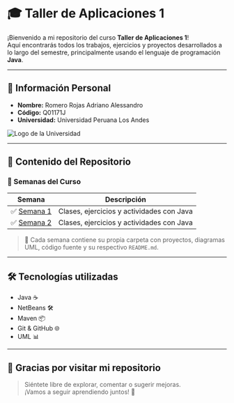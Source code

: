 # 🎓 Taller de Aplicaciones 1

¡Bienvenido a mi repositorio del curso **Taller de Aplicaciones 1**!  
Aquí encontrarás todos los trabajos, ejercicios y proyectos desarrollados a lo largo del semestre, principalmente usando el lenguaje de programación **Java**.

---

## 👤 Información Personal

- **Nombre:** Romero Rojas Adriano Alessandro  
- **Código:** Q01171J  
- **Universidad:** Universidad Peruana Los Andes  

![Logo de la Universidad](https://www.upla.edu.pe/wp-content/uploads/2023/09/Logo_UPLA_2025-300x103.png)

---

## 📂 Contenido del Repositorio

### 🔸 Semanas del Curso

| Semana | Descripción |
|--------|-------------|
| ✅ [Semana 1](./SEMANA%201) | Clases, ejercicios y actividades con Java |
| ✅ [Semana 2](./SEMANA%202) | Clases, ejercicios y actividades con Java |

> 📌 Cada semana contiene su propia carpeta con proyectos, diagramas UML, código fuente y su respectivo `README.md`.

---

## 🛠️ Tecnologías utilizadas

- Java ☕
- NetBeans 🛠️
- Maven 📦
- Git & GitHub 🌐
- UML 📊

---

## 🙌 Gracias por visitar mi repositorio

> Siéntete libre de explorar, comentar o sugerir mejoras.  
¡Vamos a seguir aprendiendo juntos! 🚀